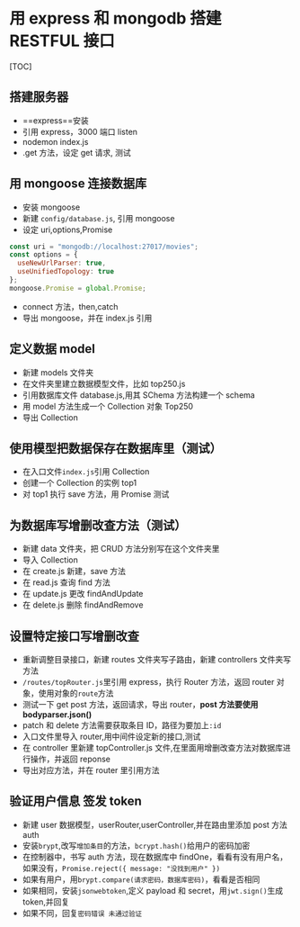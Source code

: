 # 用 express 和 mongodb 搭建 RESTFUL 接口

[TOC]

## 搭建服务器

- ==express==安装
- 引用 express，3000 端口 listen
- nodemon index.js
- .get 方法，设定 get 请求, 测试

## 用 mongoose 连接数据库

- 安装 mongoose
- 新建 `config/database.js`, 引用 mongoose
- 设定 uri,options,Promise

```javascript {.line-numbers}
const uri = "mongodb://localhost:27017/movies";
const options = {
  useNewUrlParser: true,
  useUnifiedTopology: true
};
mongoose.Promise = global.Promise;
```

- connect 方法，then,catch
- 导出 mongoose，并在 index.js 引用

## 定义数据 model

- 新建 models 文件夹
- 在文件夹里建立数据模型文件，比如 top250.js
- 引用数据库文件 database.js,用其 SChema 方法构建一个 schema
- 用 model 方法生成一个 Collection 对象 Top250
- 导出 Collection

## 使用模型把数据保存在数据库里（测试）

- 在入口文件`index.js`引用 Collection
- 创建一个 Collection 的实例 top1
- 对 top1 执行 save 方法，用 Promise 测试

## 为数据库写增删改查方法（测试）

- 新建 data 文件夹，把 CRUD 方法分别写在这个文件夹里
- 导入 Collection
- 在 create.js 新建，save 方法
- 在 read.js 查询 find 方法
- 在 update.js 更改 findAndUpdate
- 在 delete.js 删除 findAndRemove

## 设置特定接口写增删改查

- 重新调整目录接口，新建 routes 文件夹写子路由，新建 controllers 文件夹写方法
- `/routes/topRouter.js`里引用 express，执行 Router 方法，返回 router 对象，使用对象的`route`方法
- 测试一下 get post 方法，返回请求，导出 router，**post 方法要使用 bodyparser.json()**
- patch 和 delete 方法需要获取条目 ID，路径为要加上`:id`
- 入口文件里导入 router,用中间件设定新的接口,测试
- 在 controller 里新建 topController.js 文件,在里面用增删改查方法对数据库进行操作，并返回 reponse
- 导出对应方法，并在 router 里引用方法

## 验证用户信息 签发 token

- 新建 user 数据模型，userRouter,userController,并在路由里添加 post 方法 auth
- 安装`brypt`,改写`增加条目`的方法，`bcrypt.hash()`给用户的密码加密
- 在控制器中，书写 auth 方法，现在数据库中 findOne，看看有没有用户名，如果没有，`Promise.reject({ message: "没找到用户" })`
- 如果有用户，用`brypt.compare(请求密码，数据库密码)`，看看是否相同
- 如果相同，安装`jsonwebtoken`,定义 payload 和 secret，用`jwt.sign()`生成 token,并回复
- 如果不同，回复`密码错误 未通过验证`
